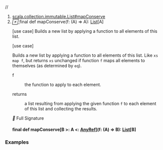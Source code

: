 //
<ol>
<li><a href="https://www.scala-lang.org/api/2.12.3/scala/collection/immutable/List.html#mapConserve(f:A=>A):List[A]">scala.collection.immutable.List#mapConserve</a></li>
<li name="scala.collection.immutable.List#mapConserve" visbl="pub" class="indented0 " data-isabs="false" fullcomment="yes" group="Ungrouped"> <a id="mapConserve(f:A=>A):List[A]"></a><a id="mapConserve((A)⇒A):List[A]"></a> <span class="permalink"> <a href="../../../scala/collection/immutable/List.html#mapConserve(f:A=>A):List[A]" title="Permalink"> <i class="material-icons"></i> </a> </span> <span class="modifier_kind"> <span class="modifier">final </span> <span class="kind">def</span> </span> <span class="symbol"> <span class="name">mapConserve</span><span class="params">(<span name="f">f: (<span class="extype" name="scala.collection.immutable.List.A">A</span>) ⇒ <span class="extype" name="scala.collection.immutable.List.A">A</span></span>)</span><span class="result">: <a href="" class="extype" name="scala.collection.immutable.List">List</a>[<span class="extype" name="scala.collection.immutable.List.A">A</span>]</span> </span> <p class="shortcomment cmt">[use case] Builds a new list by applying a function to all elements of this list.</p>
 <div class="fullcomment">
  [use case] 
  <div class="comment cmt">
   <p> Builds a new list by applying a function to all elements of this list. Like <code>xs map f</code>, but returns <code>xs</code> unchanged if function <code>f</code> maps all elements to themselves (as determined by <code>eq</code>).</p>
  </div>
  <dl class="paramcmts block">
   <dt class="param">
    f
   </dt>
   <dd class="cmt">
    <p>the function to apply to each element.</p>
   </dd>
   <dt>
    returns
   </dt>
   <dd class="cmt">
    <p>a list resulting from applying the given function <code>f</code> to each element of this list and collecting the results.</p>
   </dd>
  </dl>
  <dl class="attributes block"> 
   <div class="full-signature-block toggleContainer"> 
    <span class="toggle"> <i class="material-icons"></i> Full Signature </span> 
    <div class="hiddenContent full-signature-usecase">
     <h4 id="signature" class="signature"> <span class="modifier_kind"> <span class="modifier">final </span> <span class="kind">def</span> </span> <span class="symbol"> <span class="name">mapConserve</span><span class="tparams">[<span name="B">B &gt;: <span class="extype" name="scala.collection.immutable.List.A">A</span> &lt;: <a href="../../AnyRef.html" class="extype" name="scala.AnyRef">AnyRef</a></span>]</span><span class="params">(<span name="f">f: (<span class="extype" name="scala.collection.immutable.List.A">A</span>) ⇒ <span class="extype" name="scala.collection.immutable.List.mapConserve.B">B</span></span>)</span><span class="result">: <a href="" class="extype" name="scala.collection.immutable.List">List</a>[<span class="extype" name="scala.collection.immutable.List.mapConserve.B">B</span>]</span> </span> </h4>
    </div> 
   </div>
  </dl>
 </div> </li>
        </ol>


### Examples





























